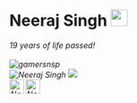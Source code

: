 # Neeraj Singh&nbsp;<img src="https://github.com/TheDudeThatCode/TheDudeThatCode/blob/master/Assets/Mario_Hello_Big.gif" width="30px">

<p>
  <em>
    19 years of life passed! <br>


<br>
<img src="https://komarev.com/ghpvc/?username=gamersnsp&style=flat-square" alt="gamersnsp" /><br>
<img src="https://github-readme-stats.vercel.app/api?username=gamersnsp&show_icons=true&count_private=true&title_color=333&icon_color=333" alt="Neeraj Singh" />
<img src="https://github-readme-stats.vercel.app/api/top-langs/?layout=compact&username=gamersnsp" />
<br>

  <a href="https://twitter.com/CodersNoon">
    <img align="left" alt="Neeraj Singh | Twitter" width="26px" src="https://github.com/TheDudeThatCode/TheDudeThatCode/blob/master/Assets/Twitter.svg" />
  </a>
  <a href="mailto:nirmalapanghal@gmail.com">
    <img align="left" alt="Neeraj Singh | Gmail" width="26px" src="https://github.com/TheDudeThatCode/TheDudeThatCode/blob/master/Assets/Gmail.svg" />
  </a>

<!-- Thanks to :- ⭐️ From [TheDudeThatCode](https://github.com/TheDudeThatCode) -->

